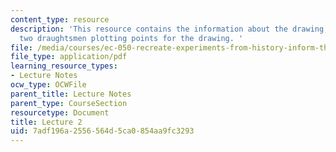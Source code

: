 ```yaml
---
content_type: resource
description: 'This resource contains the information about the drawing, geometry and
  two draughtsmen plotting points for the drawing. '
file: /media/courses/ec-050-recreate-experiments-from-history-inform-the-future-from-the-past-galileo-january-iap-2010/7adf196a2556564d5ca0854aa9fc3293_MITEC_050IAP10_lec02.pdf
file_type: application/pdf
learning_resource_types:
- Lecture Notes
ocw_type: OCWFile
parent_title: Lecture Notes
parent_type: CourseSection
resourcetype: Document
title: Lecture 2
uid: 7adf196a-2556-564d-5ca0-854aa9fc3293
---
```

